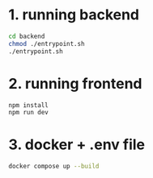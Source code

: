 # 1. running backend
```bash
cd backend
chmod ./entrypoint.sh
./entrypoint.sh
```

# 2. running frontend
```bash 
npm install
npm run dev
```

# 3. docker + .env file
```bash
docker compose up --build
```
